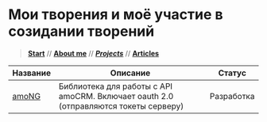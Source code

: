 # Мои творения и моё участие в созидании творений

> [**Start**](/) // [**About me**](/about) // [**_Projects_**](/projects) // [**Articles**](/articles)

Название | Описание                                                                             | Статус     |
-------- | ------------------------------------------------------------------------------------ | ---------- |
[amoNG](https://github.com/ohDaddyPlease/amoNG)    | Библиотека для работы с API amoCRM. Включает oauth 2.0 (отправляются токеты серверу) | Разработка |
